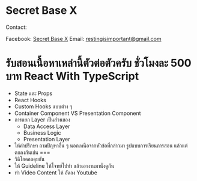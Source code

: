 # Secret Base X

Contact: 

Facebook: [Secret Base X](https://www.facebook.com/profile.php?id=100089440093270)
Email: restingisimportant@gmail.com

รับสอนเนื้อหาเหล่านี้ตัวต่อตัวครับ
ชั่วโมงละ 500 บาท
React With TypeScript
===
- State และ Props
- React Hooks
- Custom Hooks แบบต่าง ๆ
- Container Component VS Presentation Component
- การแยก Layer เป็นส่วนของ
  - Data Access Layer
  - Business Logic
  - Presentation Layer
- ให้คำปรึกษา ถามปัญหาอื่น ๆ นอกเหนือจากหัวข้อที่กล่าวมา
รูปแบบการเรียนการสอน แล้วแต่ตกลงกันเช่น
===
- วิดิโอคอลคุยกัน
- ให้ Guideline ให้โจทย์ไปทำ แล้วเอางานมานั่งดูกัน
- ทำ Video Content ให้ อัดลง Youtube





